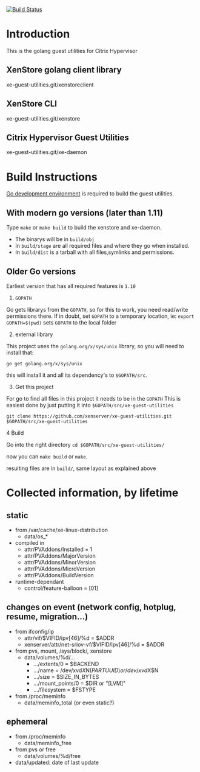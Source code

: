 [![Build Status](https://travis-ci.org/xenserver/xe-guest-utilities.svg?branch=master)](https://travis-ci.org/xenserver/xe-guest-utilities)

Introduction
===================

This is the golang guest utilities for Citrix Hypervisor


XenStore golang client library
-----------
xe-guest-utilities.git/xenstoreclient


XenStore CLI
-----------
xe-guest-utilities.git/xenstore


Citrix Hypervisor Guest Utilities
-----------
xe-guest-utilities.git/xe-daemon


Build Instructions
===================
[Go development environment](https://golang.org/doc/install) is required to build the guest utilities.

With modern go versions (later than 1.11)
-----------
Type `make` or `make build` to build the xenstore and xe-daemon.

* The binarys will be in `build/obj`
* In `build/stage` are all required files and where they go when installed.
* In `build/dist` is a tarball with all files,symlinks and permissions.


Older Go versions
-----------

Earliest version that has all required features is `1.10`

1. `GOPATH` 

Go gets librarys from the `GOPATH`, so for this to work, you need read/write permissions there.
If in doubt, set `GOPATH` to a temporary location, ie: `export GOPATH=$(pwd)` sets `GOPATH` to the local folder

2. external library

This project uses the `golang.org/x/sys/unix` library, so you will need to install that:

`go get golang.org/x/sys/unix`

this will install it and all its dependency's to `$GOPATH/src`.

3. Get this project

For go to find all files in this project it needs to be in the `GOPATH`
This is easiest done by just putting it into `$GOPATH/src/xe-guest-utilities`

`git clone https://github.com/xenserver/xe-guest-utilities.git $GOPATH/src/xe-guest-utilities` 

4 Build

Go into the right directory `cd $GOPATH/src/xe-guest-utilities/`

now you can `make build` or `make`.

resulting files are in `build/`, same layout as explained above


Collected information, by lifetime
===================

static
-----------

* from /var/cache/xe-linux-distribution
  * data/os_*
* compiled in
  * attr/PVAddons/Installed = 1
  * attr/PVAddons/MajorVersion
  * attr/PVAddons/MinorVersion
  * attr/PVAddons/MicroVersion
  * attr/PVAddons/BuildVersion
* runtime-dependant
  * control/feature-balloon = [01]

changes on event (network config, hotplug, resume, migration...)
-----------

* from ifconfig/ip
  * attr/vif/$VIFID/ipv[46]/%d = $ADDR
  * xenserver/attr/net-sriov-vf/$VIFID/ipv[46]/%d = $ADDR
* from pvs, mount, /sys/block/, xenstore
  * data/volumes/%d/...
    * .../extents/0 = $BACKEND
    * .../name = /dev/xvd$X$N($PARTUUID) or /dev/xvd$X$N
    * .../size = $SIZE_IN_BYTES
    * .../mount_points/0 = $DIR or "[LVM]"
    * .../filesystem = $FSTYPE
* from /proc/meminfo
  * data/meminfo_total (or even static?)

ephemeral
-----------

* from /proc/meminfo
  * data/meminfo_free
* from pvs or free
  * data/volumes/%d/free
* data/updated: date of last update
